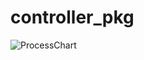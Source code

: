 # controller_pkg

![ProcessChart](https://user-images.githubusercontent.com/69919668/143199697-a70d4264-5c53-43b7-84b3-4210c07b53ae.png)
